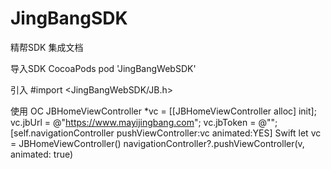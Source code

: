 # JingBangSDK
精帮SDK 集成文档

导入SDK
CocoaPods pod 'JingBangWebSDK'

引入
#import <JingBangWebSDK/JB.h>


使用
OC
JBHomeViewController *vc = [[JBHomeViewController alloc] init];
vc.jbUrl = @"https://www.mayijingbang.com";
vc.jbToken = @"";
[self.navigationController pushViewController:vc animated:YES]
Swift
let vc = JBHomeViewController()
navigationController?.pushViewController(v, animated: true)



